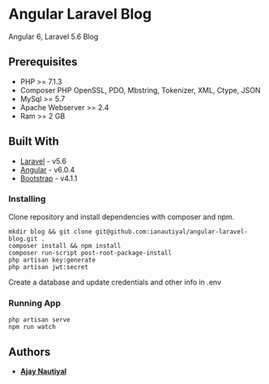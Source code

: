 # Angular Laravel Blog
Angular 6, Laravel 5.6 Blog

## Prerequisites
- PHP >= 7.1.3
- Composer PHP OpenSSL, PDO, Mbstring, Tokenizer, XML, Ctype, JSON
- MySql >= 5.7
- Apache Webserver >= 2.4
- Ram >= 2 GB

## Built With

* [Laravel](https://laravel.com/docs/5.6) - v5.6
* [Angular](https://angular.io/guide/quickstart) - v6.0.4
* [Bootstrap](https://getbootstrap.com/docs/4.1/getting-started/introduction/) - v4.1.1

### Installing
Clone repository and install dependencies with composer and npm.
```
mkdir blog && git clone git@github.com:ianautiyal/angular-laravel-blog.git .
composer install && npm install
composer run-script post-root-package-install
php artisan key:generate
php artisan jwt:secret
```

Create a database and update credentials and other info in .env

### Running App

```
php artisan serve
npm run watch
```

## Authors

* [**Ajay Nautiyal**](https://github.com/ianautiyal)
